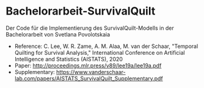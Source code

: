 # Bachelorarbeit-SurvivalQuilt
Der Code für die Implementierung des SurvivalQuilt-Modells in der Bachelorarbeit von Svetlana Povolotskaia

- Reference: C. Lee, W. R. Zame, A. M. Alaa, M. van der Schaar, "Temporal Quilting for Survival Analysis," International Conference on Artificial Intelligence and Statistics (AISTATS), 2020
- Paper: http://proceedings.mlr.press/v89/lee19a/lee19a.pdf
- Supplementary: https://www.vanderschaar-lab.com/papers/AISTATS_SurvivalQuilt_Supplementary.pdf
